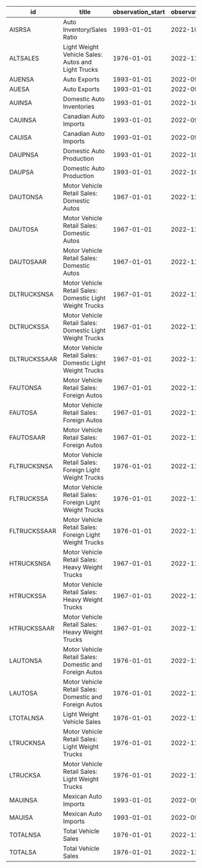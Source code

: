 | id           | title                                                    | observation_start   | observation_end   |
|--------------|----------------------------------------------------------|---------------------|-------------------|
| AISRSA       | Auto Inventory/Sales Ratio                               | 1993-01-01          | 2022-10-01        |
| ALTSALES     | Light Weight Vehicle Sales: Autos and Light Trucks       | 1976-01-01          | 2022-11-01        |
| AUENSA       | Auto Exports                                             | 1993-01-01          | 2022-09-01        |
| AUESA        | Auto Exports                                             | 1993-01-01          | 2022-09-01        |
| AUINSA       | Domestic Auto Inventories                                | 1993-01-01          | 2022-10-01        |
| CAUINSA      | Canadian Auto Imports                                    | 1993-01-01          | 2022-09-01        |
| CAUISA       | Canadian Auto Imports                                    | 1993-01-01          | 2022-09-01        |
| DAUPNSA      | Domestic Auto Production                                 | 1993-01-01          | 2022-10-01        |
| DAUPSA       | Domestic Auto Production                                 | 1993-01-01          | 2022-10-01        |
| DAUTONSA     | Motor Vehicle Retail Sales: Domestic Autos               | 1967-01-01          | 2022-11-01        |
| DAUTOSA      | Motor Vehicle Retail Sales: Domestic Autos               | 1967-01-01          | 2022-11-01        |
| DAUTOSAAR    | Motor Vehicle Retail Sales: Domestic Autos               | 1967-01-01          | 2022-11-01        |
| DLTRUCKSNSA  | Motor Vehicle Retail Sales: Domestic Light Weight Trucks | 1967-01-01          | 2022-11-01        |
| DLTRUCKSSA   | Motor Vehicle Retail Sales: Domestic Light Weight Trucks | 1967-01-01          | 2022-11-01        |
| DLTRUCKSSAAR | Motor Vehicle Retail Sales: Domestic Light Weight Trucks | 1967-01-01          | 2022-11-01        |
| FAUTONSA     | Motor Vehicle Retail Sales: Foreign Autos                | 1967-01-01          | 2022-11-01        |
| FAUTOSA      | Motor Vehicle Retail Sales: Foreign Autos                | 1967-01-01          | 2022-11-01        |
| FAUTOSAAR    | Motor Vehicle Retail Sales: Foreign Autos                | 1967-01-01          | 2022-11-01        |
| FLTRUCKSNSA  | Motor Vehicle Retail Sales: Foreign Light Weight Trucks  | 1976-01-01          | 2022-11-01        |
| FLTRUCKSSA   | Motor Vehicle Retail Sales: Foreign Light Weight Trucks  | 1976-01-01          | 2022-11-01        |
| FLTRUCKSSAAR | Motor Vehicle Retail Sales: Foreign Light Weight Trucks  | 1976-01-01          | 2022-11-01        |
| HTRUCKSNSA   | Motor Vehicle Retail Sales: Heavy Weight Trucks          | 1967-01-01          | 2022-11-01        |
| HTRUCKSSA    | Motor Vehicle Retail Sales: Heavy Weight Trucks          | 1967-01-01          | 2022-11-01        |
| HTRUCKSSAAR  | Motor Vehicle Retail Sales: Heavy Weight Trucks          | 1967-01-01          | 2022-11-01        |
| LAUTONSA     | Motor Vehicle Retail Sales: Domestic and Foreign Autos   | 1976-01-01          | 2022-11-01        |
| LAUTOSA      | Motor Vehicle Retail Sales: Domestic and Foreign Autos   | 1976-01-01          | 2022-11-01        |
| LTOTALNSA    | Light Weight Vehicle Sales                               | 1976-01-01          | 2022-11-01        |
| LTRUCKNSA    | Motor Vehicle Retail Sales: Light Weight Trucks          | 1976-01-01          | 2022-11-01        |
| LTRUCKSA     | Motor Vehicle Retail Sales: Light Weight Trucks          | 1976-01-01          | 2022-11-01        |
| MAUINSA      | Mexican Auto Imports                                     | 1993-01-01          | 2022-09-01        |
| MAUISA       | Mexican Auto Imports                                     | 1993-01-01          | 2022-09-01        |
| TOTALNSA     | Total Vehicle Sales                                      | 1976-01-01          | 2022-11-01        |
| TOTALSA      | Total Vehicle Sales                                      | 1976-01-01          | 2022-11-01        |